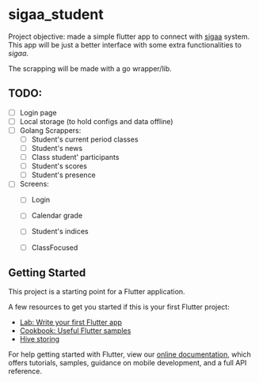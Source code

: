 # sigaa_student

Project objective: made a simple flutter app to connect with
[sigaa](https://sigaa.unifei.edu.br/sigaa/portais/discente/discente.jsf) system.
This app will be just a better interface with some extra functionalities to
*sigaa*.

The scrapping will be made with a go wrapper/lib.

## TODO:

- [ ] Login page
- [ ] Local storage (to hold configs and data offline)
- [ ] Golang Scrappers:
  - [ ] Student's current period classes
  - [ ] Student's news
  - [ ] Class student' participants
  - [ ] Student's scores
  - [ ] Student's presence
- [ ] Screens:
  - [ ] Login
  - [ ] Calendar grade
  - [ ] Student's indices
  - [ ] ClassFocused


## Getting Started

This project is a starting point for a Flutter application.

A few resources to get you started if this is your first Flutter project:

- [Lab: Write your first Flutter app](https://flutter.dev/docs/get-started/codelab)
- [Cookbook: Useful Flutter samples](https://flutter.dev/docs/cookbook)
- [Hive storing](https://docs.hivedb.dev/)

For help getting started with Flutter, view our
[online documentation](https://flutter.dev/docs), which offers tutorials,
samples, guidance on mobile development, and a full API reference.
